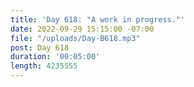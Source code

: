 ```yaml
---
title: 'Day 618: "A work in progress."'
date: 2022-09-29 15:15:00 -07:00
file: "/uploads/Day-B618.mp3"
post: Day 618
duration: '00:05:00'
length: 4235555
---
```


